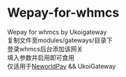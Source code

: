 # Wepay-for-whmcs
Wepay for whmcs by Ukoigateway  
复制文件至modules/gateways/目录下  
登录whmcs后台添加该网关  
填入参数并启用即可食用  
仅适用于[NeworldPay](http://pay.neworld.org) && UkoiGateway
